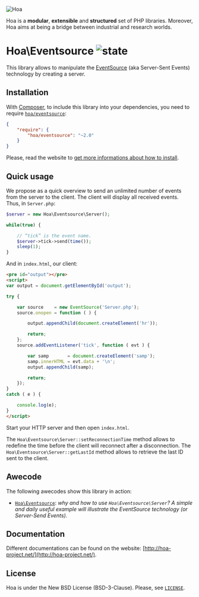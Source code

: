 ![Hoa](http://static.hoa-project.net/Image/Hoa_small.png)

Hoa is a **modular**, **extensible** and **structured** set of PHP libraries.
Moreover, Hoa aims at being a bridge between industrial and research worlds.

# Hoa\Eventsource ![state](http://central.hoa-project.net/State/Eventsource)

This library allows to manipulate the
[EventSource](http://w3.org/TR/eventsource/) (aka Server-Sent Events) technology
by creating a server.

## Installation

With [Composer](http://getcomposer.org/), to include this library into your
dependencies, you need to require
[`hoa/eventsource`](https://packagist.org/packages/hoa/eventsource):

```json
{
    "require": {
        "hoa/eventsource": "~2.0"
    }
}
```

Please, read the website to [get more informations about how to
install](http://hoa-project.net/Source.html).

## Quick usage

We propose as a quick overview to send an unlimited number of events from the
server to the client. The client will display all received events. Thus, in
`Server.php`:

```php
$server = new Hoa\Eventsource\Server();

while(true) {

    // “tick” is the event name.
    $server->tick->send(time());
    sleep(1);
}
```

And in `index.html`, our client:

```html
<pre id="output"></pre>
<script>
var output = document.getElementById('output');

try {

    var source    = new EventSource('Server.php');
    source.onopen = function ( ) {

        output.appendChild(document.createElement('hr'));

        return;
    };
    source.addEventListener('tick', function ( evt ) {

        var samp       = document.createElement('samp');
        samp.innerHTML = evt.data + '\n';
        output.appendChild(samp);

        return;
    });
}
catch ( e ) {

    console.log(e);
}
</script>
```

Start your HTTP server and then open `index.html`.

The `Hoa\Eventsource\Server::setReconnectionTime` method allows to redefine the
time before the client will reconnect after a disconnection. The
`Hoa\Eventsource\Server::getLastId` method allows to retrieve the last ID sent
to the client.

## Awecode

The following awecodes show this library in action:

  * [`Hoa\Eventsource`](http://hoa-project.net/Awecode/Eventsource.html):
    *why and how to use `Hoa\Eventsource\Server`? A simple and daily useful
    example will illustrate the EventSource technology (or Server-Send Events)*.

## Documentation

Different documentations can be found on the website:
[http://hoa-project.net/](http://hoa-project.net/).

## License

Hoa is under the New BSD License (BSD-3-Clause). Please, see
[`LICENSE`](http://hoa-project.net/LICENSE).

